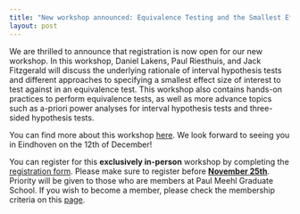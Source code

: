 ```yaml
---
title: "New workshop announced: Equivalence Testing and the Smallest Effect Size of Interest"
layout: post
---
```


We are thrilled to announce that registration is now open for our new workshop. In this workshop, Daniel Lakens, Paul Riesthuis, and Jack Fitzgerald will discuss the underlying rationale of interval hypothesis tests  and different approaches to specifying a smallest effect size of interest to test against in an equivalence test. This workshop also contains hands-on practices to perform equivalence tests, as well as more advance topics such as a-priori power analyses for interval hypothesis tests and three-sided hypothesis tests. 

You can find more about this workshop [here](https://paulmeehlschool.github.io/workshops/second%20year/equivalence/). We look forward to seeing you in Eindhoven on the 12th of December!

You can register for this **exclusively in-person** workshop by completing the [registration form](https://forms.office.com/Pages/ResponsePage.aspx?id=R_J9zM5gD0qddXBM9g78ZP_Kihp-VglPgWom9gajHXdURDJHTFU4U1k1NDlTNTEyUEtCQUJYRFRGVS4u). Please make sure to register before <ins>**November 25th**</ins>. Priority will be given to those who are members at Paul Meehl Graduate School. If you wish to become a member, please check the membership criteria on this [page](https://paulmeehlschool.github.io/membership/).
